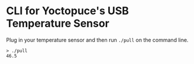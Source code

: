 # CLI for Yoctopuce's USB Temperature Sensor

Plug in your temperature sensor and then run `./pull` on the command line. 

```
> ./pull
46.5
```



